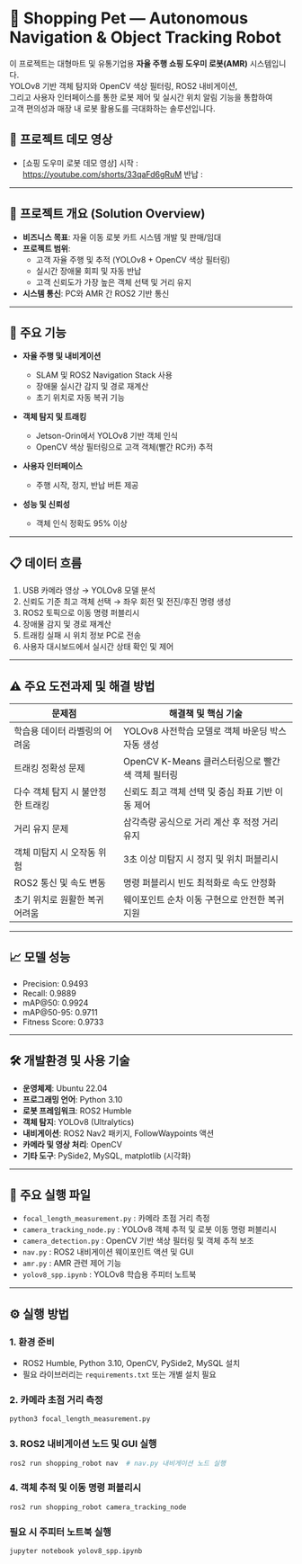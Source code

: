 # 🛒 Shopping Pet — Autonomous Navigation & Object Tracking Robot

이 프로젝트는 대형마트 및 유통기업용 **자율 주행 쇼핑 도우미 로봇(AMR)** 시스템입니다.  
YOLOv8 기반 객체 탐지와 OpenCV 색상 필터링, ROS2 내비게이션,  
그리고 사용자 인터페이스를 통한 로봇 제어 및 실시간 위치 알림 기능을 통합하여  
고객 편의성과 매장 내 로봇 활용도를 극대화하는 솔루션입니다.

## 🎥 프로젝트 데모 영상

- [쇼핑 도우미 로봇 데모 영상]
시작 : https://youtube.com/shorts/33qaFd6gRuM
반납 :
---

## 📌 프로젝트 개요 (Solution Overview)

- **비즈니스 목표**: 자율 이동 로봇 카트 시스템 개발 및 판매/임대  
- **프로젝트 범위**:  
  - 고객 자율 주행 및 추적 (YOLOv8 + OpenCV 색상 필터링)  
  - 실시간 장애물 회피 및 자동 반납  
  - 고객 신뢰도가 가장 높은 객체 선택 및 거리 유지  
- **시스템 통신**: PC와 AMR 간 ROS2 기반 통신
  
---

## 🚀 주요 기능

- **자율 주행 및 내비게이션**  
  - SLAM 및 ROS2 Navigation Stack 사용  
  - 장애물 실시간 감지 및 경로 재계산  
  - 초기 위치로 자동 복귀 기능

- **객체 탐지 및 트래킹**  
  - Jetson-Orin에서 YOLOv8 기반 객체 인식  
  - OpenCV 색상 필터링으로 고객 객체(빨간 RC카) 추적  

- **사용자 인터페이스**  
  - 주행 시작, 정지, 반납 버튼 제공  

- **성능 및 신뢰성**  
  - 객체 인식 정확도 95% 이상
    
---

## 📋 데이터 흐름

1. USB 카메라 영상 → YOLOv8 모델 분석  
2. 신뢰도 기준 최고 객체 선택 → 좌우 회전 및 전진/후진 명령 생성  
3. ROS2 토픽으로 이동 명령 퍼블리시  
4. 장애물 감지 및 경로 재계산  
5. 트래킹 실패 시 위치 정보 PC로 전송  
6. 사용자 대시보드에서 실시간 상태 확인 및 제어

---

## ⚠ 주요 도전과제 및 해결 방법

| 문제점                            | 해결책 및 핵심 기술                                |
|----------------------------------|--------------------------------------------------|
| 학습용 데이터 라벨링의 어려움    | YOLOv8 사전학습 모델로 객체 바운딩 박스 자동 생성 |
| 트래킹 정확성 문제                | OpenCV K-Means 클러스터링으로 빨간색 객체 필터링 |
| 다수 객체 탐지 시 불안정한 트래킹 | 신뢰도 최고 객체 선택 및 중심 좌표 기반 이동 제어 |
| 거리 유지 문제                    | 삼각측량 공식으로 거리 계산 후 적정 거리 유지    |
| 객체 미탐지 시 오작동 위험       | 3초 이상 미탐지 시 정지 및 위치 퍼블리시          |
| ROS2 통신 및 속도 변동           | 명령 퍼블리시 빈도 최적화로 속도 안정화          |
| 초기 위치로 원활한 복귀 어려움   | 웨이포인트 순차 이동 구현으로 안전한 복귀 지원    |

---

## 📈 모델 성능

- Precision: 0.9493  
- Recall: 0.9889  
- mAP@50: 0.9924  
- mAP@50-95: 0.9711  
- Fitness Score: 0.9733

---

## 🛠 개발환경 및 사용 기술

- **운영체제**: Ubuntu 22.04  
- **프로그래밍 언어**: Python 3.10  
- **로봇 프레임워크**: ROS2 Humble  
- **객체 탐지**: YOLOv8 (Ultralytics)  
- **내비게이션**: ROS2 Nav2 패키지, FollowWaypoints 액션  
- **카메라 및 영상 처리**: OpenCV  
- **기타 도구**: PySide2, MySQL, matplotlib (시각화)  

---

## 📁 주요 실행 파일

- `focal_length_measurement.py` : 카메라 초점 거리 측정  
- `camera_tracking_node.py` : YOLOv8 객체 추적 및 로봇 이동 명령 퍼블리시  
- `camera_detection.py` : OpenCV 기반 색상 필터링 및 객체 추적 보조
- `nav.py` : ROS2 내비게이션 웨이포인트 액션 및 GUI  
- `amr.py` : AMR 관련 제어 기능
- `yolov8_spp.ipynb` : YOLOv8 학습용 주피터 노트북

---

## ⚙️ 실행 방법

### 1. 환경 준비

- ROS2 Humble, Python 3.10, OpenCV, PySide2, MySQL 설치  
- 필요 라이브러리는 `requirements.txt` 또는 개별 설치 필요  

### 2. 카메라 초점 거리 측정

```bash
python3 focal_length_measurement.py
```
### 3. ROS2 내비게이션 노드 및 GUI 실행
```bash
ros2 run shopping_robot nav  # nav.py 내비게이션 노드 실행
```

### 4. 객체 추적 및 이동 명령 퍼블리시
```bash
ros2 run shopping_robot camera_tracking_node
```

### 필요 시 주피터 노트북 실행
```bash
jupyter notebook yolov8_spp.ipynb
```
